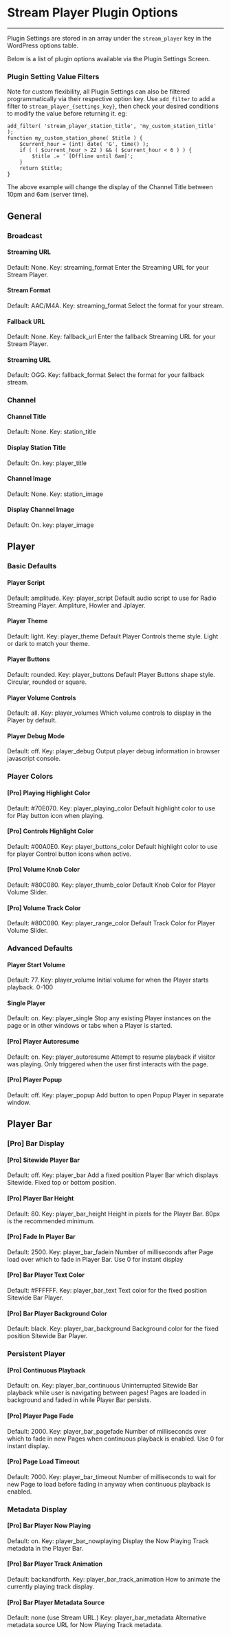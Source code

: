 # Stream Player Plugin Options

***

Plugin Settings are stored in an array under the `stream_player` key in the WordPress options table.

Below is a list of plugin options available via the Plugin Settings Screen.


### Plugin Setting Value Filters

Note for custom flexibility, all Plugin Settings can also be filtered programmatically via their respective option key. Use `add_filter` to add a filter to `stream_player_{settings_key}`, then check your desired conditions to modify the value before returning it. eg: 

```
add_filter( 'stream_player_station_title', 'my_custom_station_title' );
function my_custom_station_phone( $title ) {
	$current_hour = (int) date( 'G', time() );
	if ( ( $current_hour > 22 ) && ( $current_hour < 6 ) ) {
		$title .= ' [Offline until 6am]';
	}
	return $title;
}
```

The above example will change the display of the Channel Title between 10pm and 6am (server time).


## General 

### Broadcast

#### Streaming URL
Default: None. Key: streaming_format
Enter the Streaming URL for your Stream Player.

#### Stream Format
Default: AAC/M4A. Key: streaming_format
Select the format for your stream.

#### Fallback URL
Default: None. Key: fallback_url
Enter the fallback Streaming URL for your Stream Player.

#### Streaming URL
Default: OGG. Key: fallback_format
Select the format for your fallback stream. 

### Channel

#### Channel Title
Default: None. Key: station_title

#### Display Station Title
Default: On. key: player_title

#### Channel Image
Default: None. Key: station_image

#### Display Channel Image
Default: On. key: player_image


## Player

### Basic Defaults

#### Player Script
Default: amplitude. Key: player_script
Default audio script to use for Radio Streaming Player. Ampliture, Howler and Jplayer.

#### Player Theme
Default: light. Key: player_theme
Default Player Controls theme style. Light or dark to match your theme.

#### Player Buttons
Default: rounded. Key: player_buttons
Default Player Buttons shape style. Circular, rounded or square.

#### Player Volume Controls
Default: all. Key: player_volumes
Which volume controls to display in the Player by default.

#### Player Debug Mode
Default: off. Key: player_debug
Output player debug information in browser javascript console.

### Player Colors

#### [Pro] Playing Highlight Color
Default: #70E070. Key: player_playing_color
Default highlight color to use for Play button icon when playing.

#### [Pro] Controls Highlight Color
Default: #00A0E0. Key: player_buttons_color
Default highlight color to use for player Control button icons when active.

#### [Pro] Volume Knob Color
Default: #80C080. Key: player_thumb_color
Default Knob Color for Player Volume Slider.

#### [Pro] Volume Track Color
Default: #80C080. Key: player_range_color
Default Track Color for Player Volume Slider.

### Advanced Defaults

#### Player Start Volume
Default: 77. Key: player_volume
Initial volume for when the Player starts playback. 0-100

#### Single Player
Default: on. Key: player_single
Stop any existing Player instances on the page or in other windows or tabs when a Player is started.

#### [Pro] Player Autoresume
Default: on. Key: player_autoresume
Attempt to resume playback if visitor was playing. Only triggered when the user first interacts with the page.

#### [Pro] Player Popup
Default: off. Key: player_popup
Add button to open Popup Player in separate window.


## Player Bar

### [Pro] Bar Display

#### [Pro] Sitewide Player Bar
Default: off. Key: player_bar
Add a fixed position Player Bar which displays Sitewide. Fixed top or bottom position.

#### [Pro] Player Bar Height
Default: 80. Key: player_bar_height
Height in pixels for the Player Bar. 80px is the recommended minimum.

#### [Pro] Fade In Player Bar
Default: 2500. Key: player_bar_fadein
Number of milliseconds after Page load over which to fade in Player Bar. Use 0 for instant display

#### [Pro] Bar Player Text Color
Default: #FFFFFF. Key: player_bar_text
Text color for the fixed position Sitewide Bar Player.

#### [Pro] Bar Player Background Color
Default: black. Key: player_bar_background
Background color for the fixed position Sitewide Bar Player.

### Persistent Player

#### [Pro] Continuous Playback
Default: on. Key: player_bar_continuous
Uninterrupted Sitewide Bar playback while user is navigating between pages! Pages are loaded in background and faded in while Player Bar persists.

#### [Pro] Player Page Fade
Default: 2000. Key: player_bar_pagefade
Number of milliseconds over which to fade in new Pages when continuous playback is enabled. Use 0 for instant display.

#### [Pro] Page Load Timeout
Default: 7000. Key: player_bar_timeout
Number of milliseconds to wait for new Page to load before fading in anyway when continuous playback is enabled.

### Metadata Display

#### [Pro] Bar Player Now Playing
Default: on. Key: player_bar_nowplaying
Display the Now Playing Track metadata in the Player Bar.

#### [Pro] Bar Player Track Animation
Default: backandforth. Key: player_bar_track_animation
How to animate the currently playing track display.

#### [Pro] Bar Player Metadata Source
Default: none (use Stream URL.) Key: player_bar_metadata
Alternative metadata source URL for Now Playing Track metadata.

